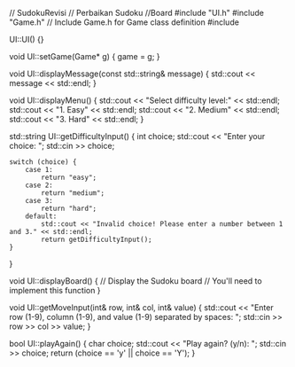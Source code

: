 // SudokuRevisi
// Perbaikan Sudoku 
//Board 
#include "UI.h"
#include "Game.h" // Include Game.h for Game class definition
#include <iostream>

UI::UI() {}

void UI::setGame(Game* g) {
    game = g;
}

void UI::displayMessage(const std::string& message) {
    std::cout << message << std::endl;
}

void UI::displayMenu() {
    std::cout << "Select difficulty level:" << std::endl;
    std::cout << "1. Easy" << std::endl;
    std::cout << "2. Medium" << std::endl;
    std::cout << "3. Hard" << std::endl;
}

std::string UI::getDifficultyInput() {
    int choice;
    std::cout << "Enter your choice: ";
    std::cin >> choice;

    switch (choice) {
        case 1:
            return "easy";
        case 2:
            return "medium";
        case 3:
            return "hard";
        default:
            std::cout << "Invalid choice! Please enter a number between 1 and 3." << std::endl;
            return getDifficultyInput();
    }
}

void UI::displayBoard() {
    // Display the Sudoku board
    // You'll need to implement this function
}

void UI::getMoveInput(int& row, int& col, int& value) {
    std::cout << "Enter row (1-9), column (1-9), and value (1-9) separated by spaces: ";
    std::cin >> row >> col >> value;
}

bool UI::playAgain() {
    char choice;
    std::cout << "Play again? (y/n): ";
    std::cin >> choice;
    return (choice == 'y' || choice == 'Y');
}
